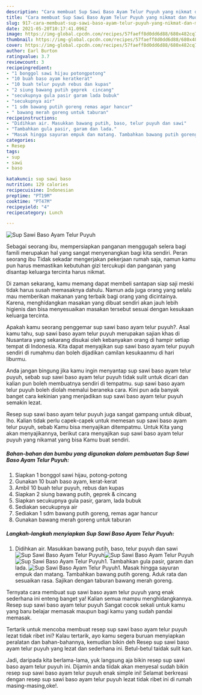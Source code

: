 ```yaml
---
description: "Cara membuat Sup Sawi Baso Ayam Telur Puyuh yang nikmat dan Mudah Dibuat"
title: "Cara membuat Sup Sawi Baso Ayam Telur Puyuh yang nikmat dan Mudah Dibuat"
slug: 917-cara-membuat-sup-sawi-baso-ayam-telur-puyuh-yang-nikmat-dan-mudah-dibuat
date: 2021-05-20T10:17:41.096Z
image: https://img-global.cpcdn.com/recipes/57faeff8d0dd6d88/680x482cq70/sup-sawi-baso-ayam-telur-puyuh-foto-resep-utama.jpg
thumbnail: https://img-global.cpcdn.com/recipes/57faeff8d0dd6d88/680x482cq70/sup-sawi-baso-ayam-telur-puyuh-foto-resep-utama.jpg
cover: https://img-global.cpcdn.com/recipes/57faeff8d0dd6d88/680x482cq70/sup-sawi-baso-ayam-telur-puyuh-foto-resep-utama.jpg
author: Earl Burton
ratingvalue: 3.7
reviewcount: 3
recipeingredient:
- "1 bonggol sawi hijau potongpotong"
- "10 buah baso ayam keratkerat"
- "10 buah telur puyuh rebus dan kupas"
- "2 siung bawang putih geprek  cincang"
- "secukupnya gula pasir garam lada bubuk"
- "secukupnya air"
- "1 sdm bawang putih goreng remas agar hancur"
- " bawang merah goreng untuk taburan"
recipeinstructions:
- "Didihkan air. Masukkan bawang putih, baso, telur puyuh dan sawi"
- "Tambahkan gula pasir, garam dan lada."
- "Masak hingga sayuran empuk dan matang. Tambahkan bawang putih goreng. Aduk rata dan sesuaikan rasa. Sajikan dengan taburan bawang merah goreng."
categories:
- Resep
tags:
- sup
- sawi
- baso

katakunci: sup sawi baso 
nutrition: 129 calories
recipecuisine: Indonesian
preptime: "PT19M"
cooktime: "PT47M"
recipeyield: "4"
recipecategory: Lunch

---
```



![Sup Sawi Baso Ayam Telur Puyuh](https://img-global.cpcdn.com/recipes/57faeff8d0dd6d88/680x482cq70/sup-sawi-baso-ayam-telur-puyuh-foto-resep-utama.jpg)

Sebagai seorang ibu, mempersiapkan panganan menggugah selera bagi famili merupakan hal yang sangat menyenangkan bagi kita sendiri. Peran seorang ibu Tidak sekadar mengerjakan pekerjaan rumah saja, namun kamu pun harus memastikan kebutuhan gizi tercukupi dan panganan yang disantap keluarga tercinta harus nikmat.

Di zaman  sekarang, kamu memang dapat membeli santapan siap saji meski tidak harus susah memasaknya dahulu. Namun ada juga orang yang selalu mau memberikan makanan yang terbaik bagi orang yang dicintainya. Karena, menghidangkan masakan yang dibuat sendiri akan jauh lebih higienis dan bisa menyesuaikan masakan tersebut sesuai dengan kesukaan keluarga tercinta. 



Apakah kamu seorang penggemar sup sawi baso ayam telur puyuh?. Asal kamu tahu, sup sawi baso ayam telur puyuh merupakan sajian khas di Nusantara yang sekarang disukai oleh kebanyakan orang di hampir setiap tempat di Indonesia. Kita dapat menyajikan sup sawi baso ayam telur puyuh sendiri di rumahmu dan boleh dijadikan camilan kesukaanmu di hari liburmu.

Anda jangan bingung jika kamu ingin menyantap sup sawi baso ayam telur puyuh, sebab sup sawi baso ayam telur puyuh tidak sulit untuk dicari dan kalian pun boleh membuatnya sendiri di tempatmu. sup sawi baso ayam telur puyuh boleh diolah memalui beraneka cara. Kini pun ada banyak banget cara kekinian yang menjadikan sup sawi baso ayam telur puyuh semakin lezat.

Resep sup sawi baso ayam telur puyuh juga sangat gampang untuk dibuat, lho. Kalian tidak perlu capek-capek untuk memesan sup sawi baso ayam telur puyuh, sebab Kamu bisa menyajikan ditempatmu. Untuk Kita yang akan menyajikannya, berikut cara menyajikan sup sawi baso ayam telur puyuh yang nikamat yang bisa Kamu buat sendiri.

<!--inarticleads1-->

##### Bahan-bahan dan bumbu yang digunakan dalam pembuatan Sup Sawi Baso Ayam Telur Puyuh:

1. Siapkan 1 bonggol sawi hijau, potong-potong
1. Gunakan 10 buah baso ayam, kerat-kerat
1. Ambil 10 buah telur puyuh, rebus dan kupas
1. Siapkan 2 siung bawang putih, geprek &amp; cincang
1. Siapkan secukupnya gula pasir, garam, lada bubuk
1. Sediakan secukupnya air
1. Sediakan 1 sdm bawang putih goreng, remas agar hancur
1. Gunakan  bawang merah goreng untuk taburan




<!--inarticleads2-->

##### Langkah-langkah menyiapkan Sup Sawi Baso Ayam Telur Puyuh:

1. Didihkan air. Masukkan bawang putih, baso, telur puyuh dan sawi
<img src="https://img-global.cpcdn.com/steps/1a67454f19d1d788/160x128cq70/sup-sawi-baso-ayam-telur-puyuh-langkah-memasak-1-foto.jpg" alt="Sup Sawi Baso Ayam Telur Puyuh"><img src="https://img-global.cpcdn.com/steps/34b447436cbeb08b/160x128cq70/sup-sawi-baso-ayam-telur-puyuh-langkah-memasak-1-foto.jpg" alt="Sup Sawi Baso Ayam Telur Puyuh"><img src="https://img-global.cpcdn.com/steps/813e7bbc9b8aa5ec/160x128cq70/sup-sawi-baso-ayam-telur-puyuh-langkah-memasak-1-foto.jpg" alt="Sup Sawi Baso Ayam Telur Puyuh">1. Tambahkan gula pasir, garam dan lada.
<img src="https://img-global.cpcdn.com/steps/6f8c8431f4ffac39/160x128cq70/sup-sawi-baso-ayam-telur-puyuh-langkah-memasak-2-foto.jpg" alt="Sup Sawi Baso Ayam Telur Puyuh">1. Masak hingga sayuran empuk dan matang. Tambahkan bawang putih goreng. Aduk rata dan sesuaikan rasa. Sajikan dengan taburan bawang merah goreng.




Ternyata cara membuat sup sawi baso ayam telur puyuh yang enak sederhana ini enteng banget ya! Kalian semua mampu menghidangkannya. Resep sup sawi baso ayam telur puyuh Sangat cocok sekali untuk kamu yang baru belajar memasak maupun bagi kamu yang sudah pandai memasak.

Tertarik untuk mencoba membuat resep sup sawi baso ayam telur puyuh lezat tidak ribet ini? Kalau tertarik, ayo kamu segera buruan menyiapkan peralatan dan bahan-bahannya, kemudian bikin deh Resep sup sawi baso ayam telur puyuh yang lezat dan sederhana ini. Betul-betul taidak sulit kan. 

Jadi, daripada kita berlama-lama, yuk langsung aja bikin resep sup sawi baso ayam telur puyuh ini. Dijamin anda tiidak akan menyesal sudah bikin resep sup sawi baso ayam telur puyuh enak simple ini! Selamat berkreasi dengan resep sup sawi baso ayam telur puyuh lezat tidak ribet ini di rumah masing-masing,oke!.


